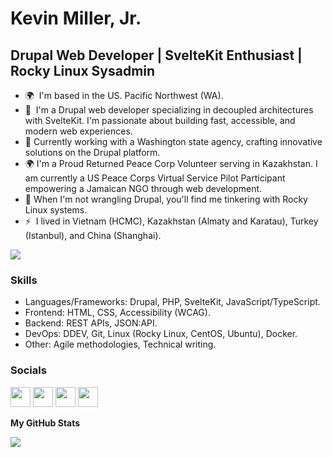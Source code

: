 Kevin Miller, Jr.
=================

 Drupal Web Developer | SvelteKit Enthusiast | Rocky Linux Sysadmin
-------------------------------------------------------------------

*   🌍  I'm based in the US. Pacific Northwest (WA).
*   🚀  I'm a Drupal web developer specializing in decoupled architectures with SvelteKit. I'm passionate about building fast, accessible, and modern web experiences.
*   🌱  Currently working with a Washington state agency, crafting innovative solutions on the Drupal platform.
*   🌍  I'm a Proud Returned Peace Corp Volunteer serving in Kazakhstan. I am currently a US Peace Corps Virtual Service Pilot Participant empowering a Jamaican NGO through web development.
*   🐧  When I'm not wrangling Drupal, you'll find me tinkering with Rocky Linux systems.
*   ⚡  I lived in Vietnam (HCMC), Kazakhstan (Almaty and Karatau), Turkey (Istanbul), and China (Shanghai).

<a href="https://www.twitter.com/MatsunagaKevin" target="_blank" rel="noreferrer"><img
                  src="https://img.shields.io/twitter/follow/MatsunagaKevin?logo=twitter&style=for-the-badge&color=0891b2&labelColor=1c1917"
                /></a>
              
 ### Skills 
*   Languages/Frameworks: Drupal, PHP, SvelteKit, JavaScript/TypeScript.
*   Frontend: HTML, CSS, Accessibility (WCAG).
*   Backend: REST APIs, JSON:API.
*   DevOps: DDEV, Git, Linux (Rocky Linux, CentOS, Ubuntu), Docker.
*   Other: Agile methodologies, Technical writing.
                    
### Socials
                  
<p align="left"> <a href="https://www.facebook.com/saigonnezumi" target="_blank" rel="noreferrer"><img src="https://raw.githubusercontent.com/danielcranney/readme-generator/main/public/icons/socials/facebook.svg" width="32" height="32" /></a> <a href="https://www.github.com/kevmille" target="_blank" rel="noreferrer"><img src="https://raw.githubusercontent.com/danielcranney/readme-generator/main/public/icons/socials/github.svg" width="32" height="32" /></a> <a href="https://www.linkedin.com/in/kevinmillermatsunaga/" target="_blank" rel="noreferrer"><img src="https://raw.githubusercontent.com/danielcranney/readme-generator/main/public/icons/socials/linkedin.svg" width="32" height="32" /></a> <a href="https://www.twitter.com/MatsunagaKevin" target="_blank" rel="noreferrer"><img src="https://raw.githubusercontent.com/danielcranney/readme-generator/main/public/icons/socials/twitter.svg" width="32" height="32" /></a></p>

<b>My GitHub Stats</b>

<a href="http://www.github.com/kevmille"><img src="https://github-readme-streak-stats.herokuapp.com/?user=kevmille&stroke=ffffff&background=1c1917&ring=0891b2&fire=0891b2&currStreakNum=ffffff&currStreakLabel=0891b2&sideNums=ffffff&sideLabels=ffffff&dates=ffffff&hide_border=true" /></a>

